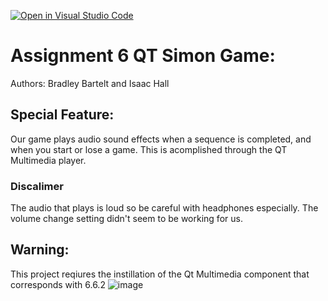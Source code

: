[![Open in Visual Studio Code](https://classroom.github.com/assets/open-in-vscode-718a45dd9cf7e7f842a935f5ebbe5719a5e09af4491e668f4dbf3b35d5cca122.svg)](https://classroom.github.com/online_ide?assignment_repo_id=14262023&assignment_repo_type=AssignmentRepo)

# Assignment 6 QT Simon Game:
Authors: Bradley Bartelt and Isaac Hall

## Special Feature: 
Our game plays audio sound effects when a sequence is completed, and when you start or lose a game. This is acomplished through the QT Multimedia player.
### Discalimer
The audio that plays is loud so be careful with headphones especially. The volume change setting didn't seem to be working for us.

## Warning: 
This project reqiures the instillation of the Qt Multimedia component that corresponds with 6.6.2
![image](https://github.com/UofU-CS3505/cs3505-assignment6-BradleyBartelt/assets/70968645/097a39ba-7c27-44c9-a566-60c909465678)


